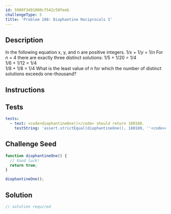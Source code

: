```yaml
---
id: 5900f3d91000cf542c50feeb
challengeType: 5
title: 'Problem 108: Diophantine Reciprocals I'
---
```


## Description
<section id='description'>
In the following equation x, y, and n are positive integers.
1/<var>x</var> + 1/<var>y</var> = 1/<var>n</var>
For <var>n</var> = 4 there are exactly three distinct solutions:
1/5 + 1/20 = 1/4<br />1/6 + 1/12 = 1/4<br />1/8 + 1/8 = 1/4
What is the least value of <var>n</var> for which the number of distinct solutions exceeds one-thousand?
</section>

## Instructions
<section id='instructions'>

</section>

## Tests
<section id='tests'>

```yml
tests:
  - text: <code>diophantineOne()</code> should return 180180.
    testString: 'assert.strictEqual(diophantineOne(), 180180, ''<code>diophantineOne()</code> should return 180180.'');'

```

</section>

## Challenge Seed
<section id='challengeSeed'>

<div id='js-seed'>

```js
function diophantineOne() {
  // Good luck!
  return true;
}

diophantineOne();
```

</div>



</section>

## Solution
<section id='solution'>

```js
// solution required
```
</section>
